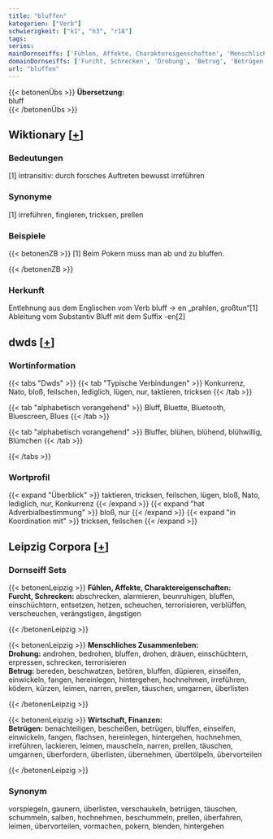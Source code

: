 ```yaml
---
title: "bluffen"
kategorien: ["Verb"]
schwierigkeit: ["k1", "h3", "r18"]
tags:
series:
mainDornseiffs: ['Fühlen, Affekte, Charaktereigenschaften', 'Menschliches Zusammenleben', 'Wirtschaft, Finanzen']
domainDornseiffs: ['Furcht, Schrecken', 'Drohung', 'Betrug', 'Betrügen']
url: "bluffen"
---
```


{{< betonenÜbs >}}
**Übersetzung:**  
bluff  
{{< /betonenÜbs >}}

## Wiktionary [[+](https://de.wiktionary.org/wiki/bluffen)]

### Bedeutungen
[1] intransitiv: durch forsches Auftreten bewusst irreführen  

### Synonyme
[1] irreführen, fingieren, tricksen, prellen  

### Beispiele
{{< betonenZB >}}
[1] Beim Pokern muss man ab und zu bluffen.  

{{< /betonenZB >}}
### Herkunft
Entlehnung aus dem Englischen vom Verb bluff → en „prahlen, großtun“[1]  
Ableitung vom Substantiv Bluff mit dem Suffix -en[2]  



## dwds [[+](https://www.dwds.de/wb/bluffen)]

### Wortinformation
{{< tabs "Dwds" >}}
{{< tab "Typische Verbindungen" >}}
Konkurrenz, Nato, bloß, feilschen, lediglich, lügen, nur, taktieren, tricksen
{{< /tab >}}

{{< tab "alphabetisch vorangehend" >}}
Bluff, Bluette, Bluetooth, Bluescreen, Blues
{{< /tab >}}

{{< tab "alphabetisch vorangehend" >}}
Bluffer, blühen, blühend, blühwillig, Blümchen
{{< /tab >}}

{{< /tabs >}}

### Wortprofil
{{< expand "Überblick" >}} taktieren, tricksen, feilschen, lügen, bloß, Nato, lediglich, nur, Konkurrenz {{< /expand >}}
{{< expand "hat Adverbialbestimmung" >}} bloß, nur {{< /expand >}}
{{< expand "in Koordination mit" >}} tricksen, feilschen {{< /expand >}}

## Leipzig Corpora [[+](https://corpora.uni-leipzig.de/en/res?word=bluffen&corpusId=deu_newscrawl-public_2018)]

### Dornseiff Sets
{{< betonenLeipzig >}}
**Fühlen, Affekte, Charaktereigenschaften:**  
**Furcht, Schrecken:** abschrecken, alarmieren, beunruhigen, bluffen, einschüchtern, entsetzen, hetzen, scheuchen, terrorisieren, verblüffen, verscheuchen, verängstigen, ängstigen  

{{< /betonenLeipzig >}}


{{< betonenLeipzig >}}
**Menschliches Zusammenleben:**  
**Drohung:** androhen, bedrohen, bluffen, drohen, dräuen, einschüchtern, erpressen, schrecken, terrorisieren  
**Betrug:** bereden, beschwatzen, betören, bluffen, düpieren, einseifen, einwickeln, fangen, hereinlegen, hintergehen, hochnehmen, irreführen, ködern, kürzen, leimen, narren, prellen, täuschen, umgarnen, überlisten  

{{< /betonenLeipzig >}}


{{< betonenLeipzig >}}
**Wirtschaft, Finanzen:**  
**Betrügen:** benachteiligen, bescheißen, betrügen, bluffen, einseifen, einwickeln, fangen, flachsen, hereinlegen, hintergehen, hochnehmen, irreführen, lackieren, leimen, mauscheln, narren, prellen, täuschen, umgarnen, überfordern, überlisten, übernehmen, übertölpeln, übervorteilen  

{{< /betonenLeipzig >}}

### Synonym
vorspiegeln, gaunern, überlisten, verschaukeln, betrügen, täuschen, schummeln, salben, hochnehmen, beschummeln, prellen, überfahren, leimen, übervorteilen, vormachen, pokern, blenden, hintergehen

